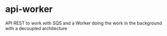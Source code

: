 # api-worker
API REST to work with SQS and a Worker doing the work in the background with a decoupled architecture
